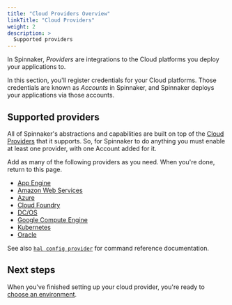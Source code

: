 ```yaml
---
title: "Cloud Providers Overview"
linkTitle: "Cloud Providers"
weight: 2
description: >
  Supported providers
---
```



In Spinnaker, *Providers* are integrations to the Cloud platforms you deploy
your applications to.

In this section, you'll register credentials for your Cloud platforms. Those
credentials are known as *Accounts* in Spinnaker, and Spinnaker deploys your
applications via those accounts.

## Supported providers

All of Spinnaker's abstractions and capabilities are built on top of the [Cloud
Providers](/concepts/providers/) that it supports. So, for Spinnaker to do
anything you must enable at least one provider, with one Account added for it.

Add as many of the following providers as you need. When you're done, return to this page.

* [App Engine](/docs/v1.19/setup/install/providers/appengine/)
* [Amazon Web Services](/docs/v1.19/setup/install/providers/aws/)
* [Azure](/docs/v1.19/setup/install/providers/azure/)
* [Cloud Foundry](/docs/v1.19/setup/install/providers/cf/)
* [DC/OS](/docs/v1.19/setup/install/providers/dcos/)
* [Google Compute Engine](/docs/v1.19/setup/install/providers/gce/)
* [Kubernetes](/docs/v1.19/setup/install/providers/kubernetes-v2/)
* [Oracle](/docs/v1.19/setup/install/providers/oracle/)

See also [`hal config provider`](/reference/halyard/commands/#hal-config-provider)
for command reference documentation.

## Next steps

When you've finished setting up your cloud provider, you're ready to
[choose an environment](/docs/v1.19/setup/install/environment/).